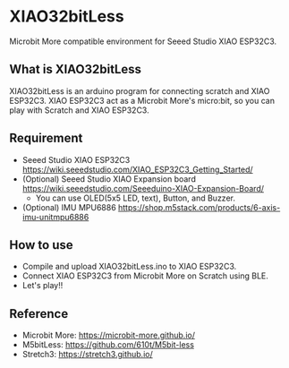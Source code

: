 # XIAO32bitLess
Microbit More compatible environment for Seeed Studio XIAO ESP32C3.

## What is XIAO32bitLess
XIAO32bitLess is an arduino program for connecting scratch and XIAO ESP32C3.
XIAO ESP32C3 act as a Microbit More's micro:bit, so you can play with Scratch and XIAO ESP32C3.

## Requirement
- Seeed Studio XIAO ESP32C3 https://wiki.seeedstudio.com/XIAO_ESP32C3_Getting_Started/
- (Optional) Seeed Studio XIAO Expansion board https://wiki.seeedstudio.com/Seeeduino-XIAO-Expansion-Board/
  - You can use OLED(5x5 LED, text), Button, and Buzzer. 
- (Optional) IMU MPU6886 https://shop.m5stack.com/products/6-axis-imu-unitmpu6886

## How to use
- Compile and upload XIAO32bitLess.ino to XIAO ESP32C3.
- Connect XIAO ESP32C3 from Microbit More on Scratch using BLE.
- Let's play!!

## Reference
- Microbit More: https://microbit-more.github.io/
- M5bitLess: https://github.com/610t/M5bit-less
- Stretch3: https://stretch3.github.io/
